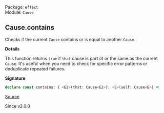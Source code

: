 Package: `effect`<br />
Module: `Cause`<br />

## Cause.contains

Checks if the current `Cause` contains or is equal to another `Cause`.

**Details**

This function returns `true` if `that` cause is part of or the same as
the current `Cause`. It's useful when you need to check for specific
error patterns or deduplicate repeated failures.

**Signature**

```ts
declare const contains: { <E2>(that: Cause<E2>): <E>(self: Cause<E>) => boolean; <E, E2>(self: Cause<E>, that: Cause<E2>): boolean; }
```

[Source](https://github.com/Effect-TS/effect/tree/main/packages/effect/src/Cause.ts#L1083)

Since v2.0.0